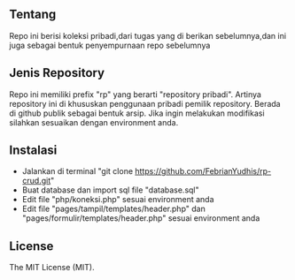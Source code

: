 ## Tentang

Repo ini berisi koleksi pribadi,dari tugas yang di berikan sebelumnya,dan ini juga sebagai bentuk penyempurnaan repo sebelumnya

## Jenis Repository

Repo ini memiliki prefix "rp" yang berarti "repository pribadi".
Artinya repository ini di khususkan penggunaan pribadi pemilik repository.
Berada di github publik sebagai bentuk arsip.
Jika ingin melakukan modifikasi silahkan sesuaikan dengan environment anda.

## Instalasi

- Jalankan di terminal "git clone https://github.com/FebrianYudhis/rp-crud.git"
- Buat database dan import sql file "database.sql"
- Edit file "php/koneksi.php" sesuai environment anda
- Edit file "pages/tampil/templates/header.php" dan "pages/formulir/templates/header.php" sesuai environment anda

## License

The MIT License (MIT).
